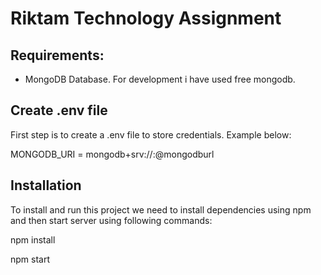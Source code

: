 # Riktam Technology Assignment

## Requirements:
- MongoDB Database. For development i have used free mongodb.

## Create .env file
First step is to create a .env file to store credentials. Example below:

MONGODB_URI = mongodb+srv://<username>:<password>@mongodburl

## Installation
To install and run this project we need to install dependencies using npm and then start server using following commands:

npm install

npm start
